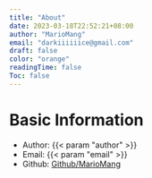 ```yaml
---
title: "About"
date: 2023-03-18T22:52:21+08:00
author: "MarioMang"
email: "darkiiiiiice@gmail.com"
draft: false
color: "orange"
readingTime: false
Toc: false
---
```


# Basic Information

* Author: {{< param "author" >}}
* Email: {{< param "email" >}}
* Github: [Github/MarioMang](https://github.com/mariomang)
